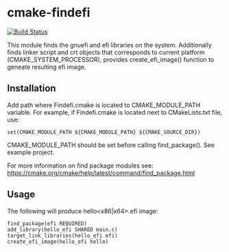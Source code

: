 # cmake-findefi
[![Build Status](https://travis-ci.org/mradugin/cmake-findefi.svg?branch=master)](https://travis-ci.org/mradugin/cmake-findefi)

This module finds the gnuefi and efi libraries on the system.
Additionally finds linker script and crt objects that corresponds to current
platform (CMAKE_SYSTEM_PROCESSOR), provides create_efi_image() function
to geneate resulting efi image.

## Installation

Add path where Findefi.cmake is located to CMAKE_MODULE_PATH variable.
For example, if Findefi.cmake is located next to CMakeLists.txt file, use:

```
set(CMAKE_MODULE_PATH ${CMAKE_MODULE_PATH} ${CMAKE_SOURCE_DIR})
```

CMAKE_MODULE_PATH should be set before calling find_package().
See example project.

For more information on find package modules see:
https://cmake.org/cmake/help/latest/command/find_package.html

## Usage

The following will produce hello&lt;x86|x64&gt;.efi image:

```
find_package(efi REQUIRED)
add_library(hello_efi SHARED main.c)
target_link_libraries(hello_efi efi)
create_efi_image(hello_efi hello)
```
